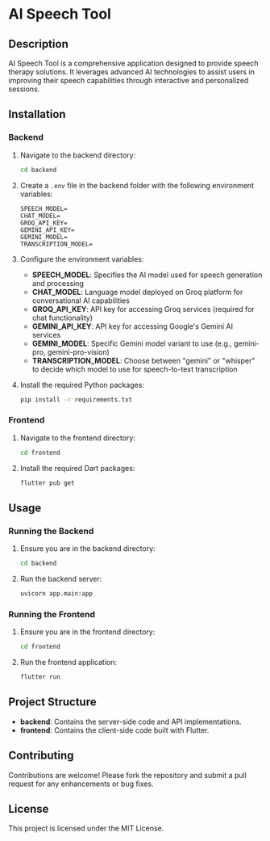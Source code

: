 # AI Speech Tool

## Description

AI Speech Tool is a comprehensive application designed to provide speech therapy solutions. It leverages advanced AI technologies to assist users in improving their speech capabilities through interactive and personalized sessions.

## Installation

### Backend

1. Navigate to the backend directory:
   ```bash
   cd backend
   ```

2. Create a `.env` file in the backend folder with the following environment variables:
   ```env
   SPEECH_MODEL=
   CHAT_MODEL=
   GROQ_API_KEY=
   GEMINI_API_KEY=
   GEMINI_MODEL=
   TRANSCRIPTION_MODEL=
   ```

3. Configure the environment variables:
   - **SPEECH_MODEL**: Specifies the AI model used for speech generation and processing
   - **CHAT_MODEL**: Language model deployed on Groq platform for conversational AI capabilities
   - **GROQ_API_KEY**: API key for accessing Groq services (required for chat functionality)
   - **GEMINI_API_KEY**: API key for accessing Google's Gemini AI services
   - **GEMINI_MODEL**: Specific Gemini model variant to use (e.g., gemini-pro, gemini-pro-vision)
   - **TRANSCRIPTION_MODEL**: Choose between "gemini" or "whisper" to decide which model to use for speech-to-text transcription

4. Install the required Python packages:
   ```bash
   pip install -r requirements.txt
   ```

### Frontend

1. Navigate to the frontend directory:
   ```bash
   cd frontend
   ```

2. Install the required Dart packages:
   ```bash
   flutter pub get
   ```

## Usage

### Running the Backend

1. Ensure you are in the backend directory:
   ```bash
   cd backend
   ```

2. Run the backend server:
   ```bash
   uvicorn app.main:app
   ```

### Running the Frontend

1. Ensure you are in the frontend directory:
   ```bash
   cd frontend
   ```

2. Run the frontend application:
   ```bash
   flutter run
   ```

## Project Structure

- **backend**: Contains the server-side code and API implementations.
- **frontend**: Contains the client-side code built with Flutter.

## Contributing

Contributions are welcome! Please fork the repository and submit a pull request for any enhancements or bug fixes.

## License

This project is licensed under the MIT License.